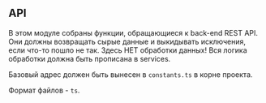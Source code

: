 ## API
В этом модуле собраны функции, обращающиеся к back-end REST API.
Они должны возвращать сырые данные и выкидывать исключения, если что-то пошло не так.
Здесь НЕТ обработки данных! Вся логика обработки должна быть прописана в services.

Базовый адрес должен быть вынесен в `constants.ts` в корне проекта.

Формат файлов - `ts`.
